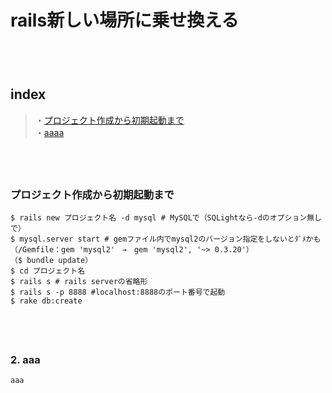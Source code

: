 
# rails新しい場所に乗せ換える

　  
　  
## index
> ・<a href="#anc_1">プロジェクト作成から初期起動まで</a>  
 ・<a href="#anc_2">aaaa</a>  

　  
　  
<a id="anc_1"></a>
### プロジェクト作成から初期起動まで
```
$ rails new プロジェクト名 -d mysql # MySQLで（SQLightなら-dのオプション無しで）
$ mysql.server start # gemファイル内でmysql2のバージョン指定をしないとﾀﾞﾒかも
（/Gemfile：gem 'mysql2'　→　gem 'mysql2', '~> 0.3.20'）
（$ bundle update）
$ cd プロジェクト名
$ rails s # rails serverの省略形
$ rails s -p 8888 #localhost:8888のポート番号で起動
$ rake db:create
```

　  
　  
<a id="anc_2"></a>
### 2. aaa
```erb
aaa
```


